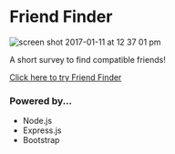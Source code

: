 # Friend Finder

![screen shot 2017-01-11 at 12 37 01 pm](https://cloud.githubusercontent.com/assets/19538076/21865432/f028edac-d7fa-11e6-8156-e717f853951a.png)

A short survey to find compatible friends!

[Click here to try Friend Finder](https://friend-finder123.herokuapp.com/)

### Powered by...
- Node.js
- Express.js
- Bootstrap
